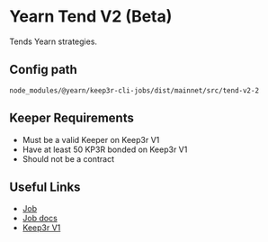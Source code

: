 # Yearn Tend V2 (Beta)

Tends Yearn strategies.

## Config path

`node_modules/@yearn/keep3r-cli-jobs/dist/mainnet/src/tend-v2-2`

## Keeper Requirements

* Must be a valid Keeper on Keep3r V1
* Have at least 50 KP3R bonded on Keep3r V1
* Should not be a contract

## Useful Links

* [Job](https://etherscan.io/address/0xf72D7E44ec3F79379912B8d0f661bE954a101159)
* [Job docs](https://github.com/yearn/keep3r-jobs/blob/master/doc/TendV2Keep3rJob.md)
* [Keep3r V1](https://etherscan.io/address/0x1ceb5cb57c4d4e2b2433641b95dd330a33185a44)